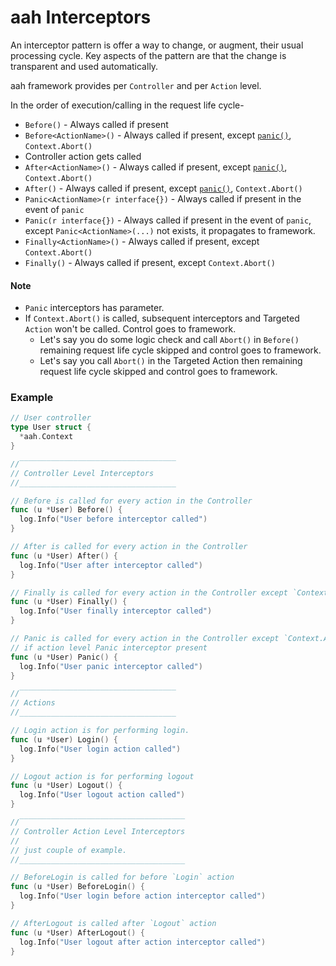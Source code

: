 # aah Interceptors

An interceptor pattern is offer a way to change, or augment, their usual processing cycle. Key aspects of the pattern are that the change is transparent and used automatically.

aah framework provides per `Controller` and per `Action` level.

In the order of execution/calling in the request life cycle-

  * `Before()` - Always called if present
  * `Before<ActionName>()` - Always called if present, except [`panic()`](https://golang.org/pkg/builtin/#panic),  `Context.Abort()`
  * Controller action gets called
  * `After<ActionName>()` - Always called if present, except [`panic()`](https://golang.org/pkg/builtin/#panic), `Context.Abort()`
  * `After()` - Always called if present, except [`panic()`](https://golang.org/pkg/builtin/#panic), `Context.Abort()`
  * `Panic<ActionName>(r interface{})` - Always called if present in the event of `panic`
  * `Panic(r interface{})` - Always called if present in the event of `panic`, except `Panic<ActionName>(...)` not exists, it propagates to framework.
  * `Finally<ActionName>()` - Always called if present, except `Context.Abort()`
  * `Finally()` - Always called if present, except `Context.Abort()`

#### Note
  * `Panic` interceptors has parameter.
  * If `Context.Abort()` is called, subsequent interceptors and Targeted `Action` won't be called. Control goes to framework.
      * Let's say you do some logic check and call `Abort()` in `Before()` remaining request life cycle skipped and control goes to framework.  
      * Let's say you call `Abort()` in the Targeted Action then remaining request life cycle skipped and control goes to framework.


### Example

```go
// User controller
type User struct {
  *aah.Context
}

//‾‾‾‾‾‾‾‾‾‾‾‾‾‾‾‾‾‾‾‾‾‾‾‾‾‾‾‾‾‾‾‾‾‾‾
// Controller Level Interceptors
//___________________________________

// Before is called for every action in the Controller
func (u *User) Before() {
  log.Info("User before interceptor called")
}

// After is called for every action in the Controller
func (u *User) After() {
  log.Info("User after interceptor called")
}

// Finally is called for every action in the Controller except `Context.Abort()`
func (u *User) Finally() {
  log.Info("User finally interceptor called")
}

// Panic is called for every action in the Controller except `Context.Abort()`,
// if action level Panic interceptor present
func (u *User) Panic() {
  log.Info("User panic interceptor called")
}

//‾‾‾‾‾‾‾‾‾‾‾‾‾‾‾‾‾‾‾‾‾‾‾‾‾‾‾‾‾‾‾‾‾‾‾
// Actions
//___________________________________

// Login action is for performing login.
func (u *User) Login() {
  log.Info("User login action called")
}

// Logout action is for performing logout
func (u *User) Logout() {
  log.Info("User logout action called")
}

//‾‾‾‾‾‾‾‾‾‾‾‾‾‾‾‾‾‾‾‾‾‾‾‾‾‾‾‾‾‾‾‾‾‾‾‾‾
// Controller Action Level Interceptors
//
// just couple of example.
//_____________________________________

// BeforeLogin is called for before `Login` action
func (u *User) BeforeLogin() {
  log.Info("User login before action interceptor called")
}

// AfterLogout is called after `Logout` action
func (u *User) AfterLogout() {
  log.Info("User logout after action interceptor called")
}
```
